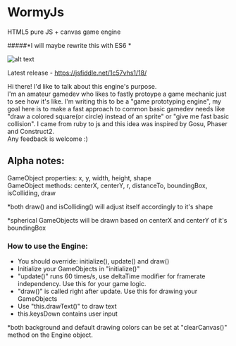# WormyJs
HTML5 pure JS + canvas game engine  

#####*I will maybe rewrite this with ES6 *

![alt text](http://i.imgur.com/mkpamem.png?1 "preview")

Latest release - https://jsfiddle.net/1c57vhs1/18/

Hi there! I'd like to talk about this engine's purpose.  
I'm an amateur gamedev who likes to fastly protoype a game mechanic just to see how it's like. I'm writing this to be a "game prototyping engine", my goal here is to make a fast approach to common basic gamedev needs like "draw a colored square(or circle) instead of an sprite" or "give me fast basic collision". I came from ruby to js and this idea was inspired by Gosu, Phaser and Construct2.  
Any feedback is welcome :)

## Alpha notes:
GameObject properties: x, y, width, height, shape  
GameObject methods: centerX, centerY, r, distanceTo, boundingBox, isColliding, draw 

*both draw() and isColliding() will adjust itself accordingly to it's shape

*spherical GameObjects will be drawn based on centerX and centerY of it's boundingBox

### How to use the Engine:
- You should override: initialize(), update() and draw()  
- Initialize your GameObjects in "initialize()"  
- "update()" runs 60 times/s, use deltaTime modifier for framerate independency. Use this for your game logic.  
- "draw()" is called right after update. Use this for drawing your GameObjects  
- Use "this.drawText()" to draw text
- this.keysDown contains user input


*both background and default drawing colors can be set at "clearCanvas()" method on the Engine object.
